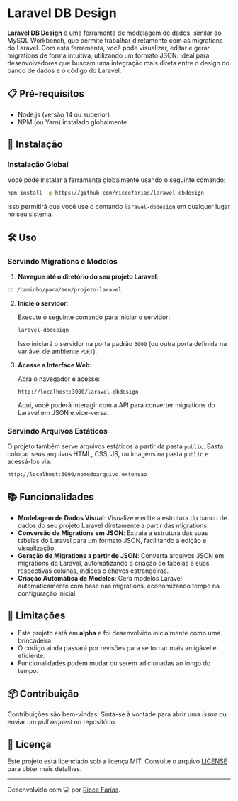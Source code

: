 
# Laravel DB Design

**Laravel DB Design** é uma ferramenta de modelagem de dados, similar ao MySQL Workbench, que permite trabalhar diretamente com as migrations do Laravel. Com esta ferramenta, você pode visualizar, editar e gerar migrations de forma intuitiva, utilizando um formato JSON. Ideal para desenvolvedores que buscam uma integração mais direta entre o design do banco de dados e o código do Laravel.

## 📋 Pré-requisitos

- Node.js (versão 14 ou superior)
- NPM (ou Yarn) instalado globalmente

## 🚀 Instalação

### Instalação Global

Você pode instalar a ferramenta globalmente usando o seguinte comando:

```bash
npm install -g https://github.com/riccefarias/laravel-dbdesign
```

Isso permitirá que você use o comando `laravel-dbdesign` em qualquer lugar no seu sistema.

## 🛠️ Uso

### Servindo Migrations e Modelos

1. **Navegue até o diretório do seu projeto Laravel**:

```bash
cd /caminho/para/seu/projeto-laravel
```

2. **Inicie o servidor**:

   Execute o seguinte comando para iniciar o servidor:

   ```bash
   laravel-dbdesign
   ```

   Isso iniciará o servidor na porta padrão `3000` (ou outra porta definida na variável de ambiente `PORT`).

3. **Acesse a Interface Web**:

   Abra o navegador e acesse:

   ```
   http://localhost:3000/laravel-dbdesign
   ```

   Aqui, você poderá interagir com a API para converter migrations do Laravel em JSON e vice-versa.

### Servindo Arquivos Estáticos

O projeto também serve arquivos estáticos a partir da pasta `public`. Basta colocar seus arquivos HTML, CSS, JS, ou imagens na pasta `public` e acessá-los via:

```
http://localhost:3000/nomedoarquivo.extensao
```

## 📚 Funcionalidades

- **Modelagem de Dados Visual**: Visualize e edite a estrutura do banco de dados do seu projeto Laravel diretamente a partir das migrations.
- **Conversão de Migrations em JSON**: Extraia a estrutura das suas tabelas do Laravel para um formato JSON, facilitando a edição e visualização.
- **Geração de Migrations a partir de JSON**: Converta arquivos JSON em migrations do Laravel, automatizando a criação de tabelas e suas respectivas colunas, índices e chaves estrangeiras.
- **Criação Automática de Modelos**: Gera modelos Laravel automaticamente com base nas migrations, economizando tempo na configuração inicial.

## 🛑 Limitações

- Este projeto está em **alpha** e foi desenvolvido inicialmente como uma brincadeira.
- O código ainda passará por revisões para se tornar mais amigável e eficiente.
- Funcionalidades podem mudar ou serem adicionadas ao longo do tempo.

## 📦 Contribuição

Contribuições são bem-vindas! Sinta-se à vontade para abrir uma *issue* ou enviar um *pull request* no repositório.

## 📝 Licença

Este projeto está licenciado sob a licença MIT. Consulte o arquivo [LICENSE](LICENSE) para obter mais detalhes.

---

Desenvolvido com 💻 por [Ricce Farias](https://github.com/riccefarias).
